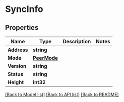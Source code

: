 # SyncInfo

## Properties

Name | Type | Description | Notes
------------ | ------------- | ------------- | -------------
**Address** | **string** |  | 
**Mode** | [**PeerMode**](.md) |  | 
**Version** | **string** |  | 
**Status** | **string** |  | 
**Height** | **int32** |  | 

[[Back to Model list]](../README.md#documentation-for-models) [[Back to API list]](../README.md#documentation-for-api-endpoints) [[Back to README]](../README.md)


